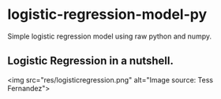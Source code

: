 # logistic-regression-model-py
Simple logistic regression model using raw python and numpy.

## Logistic Regression in a nutshell.

<img src="res/logisticregression.png"
     alt="Image source: Tess Fernandez"\>


